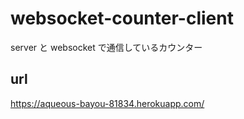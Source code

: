 # websocket-counter-client

server と websocket で通信しているカウンター

## url

https://aqueous-bayou-81834.herokuapp.com/
